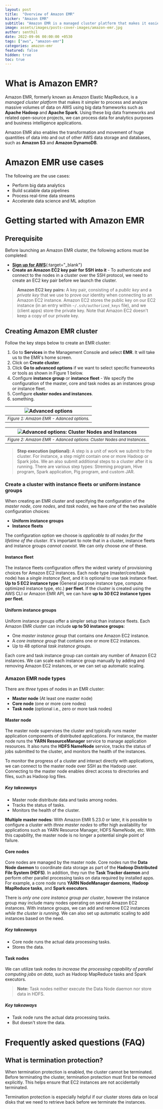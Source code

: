 ```yaml
---
layout: post
title:  "Overview of Amazon EMR"
kicker: "Amazon EMR"
subtitle: "Amazon EMR is a managed cluster platform that makes it easier to run big data frameworks like Apache Hadoop and Apache Spark on AWS to process and analyze huge amounts of data."
image: assets/images/posts-cover-images/amazon-emr.jpg
author: senthil
date: 2022-09-06 00:00:00 +0530
tags: ["aws", "amazon-emr"]
categories: amazon-emr
featured: false
hidden: true
toc: true
---
```


# What is Amazon EMR?

Amazon EMR, formerly known as Amazon Elastic MapReduce, is a *managed cluster platform* that makes it simpler to process and analyze massive volumes of data on AWS using big data frameworks such as **Apache Hadoop** and **Apache Spark**. Using these big data frameworks and related open-source projects, we can process data for analytics purposes and business intelligence applications.

Amazon EMR also enables the transformation and movement of huge quantities of data into and out of other AWS data storage and databases, such as **Amazon S3** and **Amazon DynamoDB**.

# Amazon EMR use cases

The following are the use cases:

- Perform big data analytics
- Build scalable data pipelines
- Process real-time data streams
- Accelerate data science and ML adoption

# Getting started with Amazon EMR

## Prerequisite
Before launching an Amazon EMR cluster, the following actions must be completed:

- [**Sign up for AWS**](https://portal.aws.amazon.com/billing/signup){:target="_blank"}
- **Create an Amazon EC2 key pair for SSH into it** - To authenticate and connect to the nodes in a cluster over the SSH protocol, we need to create an EC2 key pair before we launch the cluster.

> **Amazon EC2 key pairs:** A key pair, consisting of a *public key* and a *private key* that we use to prove our identity when connecting to an Amazon EC2 instance. Amazon EC2 stores the public key on our EC2 instance (in an entry within `~/.ssh/authorized_keys` file), and we (client apps) store the private key. Note that Amazon EC2 doesn't keep a copy of our private key.

## Creating Amazon EMR cluster

Follow the key steps below to create an EMR cluster:

1. Go to **Services** in the Management Console and select **EMR**. It will take us to the EMR's home screen.
2. Click on **Create cluster**.
3. Click **Go to advanced options** if we want to select specific frameworks or tools as shown in Figure 1 below.
4. Configure **instance group** or **instance fleet** - We specify the configuration of the master, core and task nodes as an instances group or instance fleet.
5. Configure **cluster nodes and instances**.
6. something.

|![Advanced options](/assets/images/posts/amazon-emr-advanced-options-all-frameworks.png "Adanced options")|
|:-:|
|<sup>*Figure 1: Amazon EMR - Adanced options.*</sup>|<br/><br/>

|![Advanced options: Cluster Nodes and Instances](/assets/images/posts/amazon-emr-cluster-nodes-and-instances.png "Adanced options: Cluster Nodes and Instances")|
|:-:|
|<sup>*Figure 2: Amazon EMR - Adanced options: Cluster Nodes and Instances.*</sup>|<br/><br/>

> **Step execution (optional):** A step is a unit of work we submit to the cluster. For instance, a step might contain one or more Hadoop or Spark jobs. We an also submit additional steps to a cluster after it is running. There are various step types: Streming program, Hive program, Spark application, Pig program, and custom JAR.

### Create a cluster with instance fleets or uniform instance groups

When creating an EMR cluster and specifying the configuration of the *master node*, *core nodes*, and *task nodes*, we have *one* of the two available configuration choices:

- **Uniform instance groups**
- **Instance fleets** 

The configuration option we choose is *applicable to all nodes for the lifetime of the cluster*. It's important to note that in a cluster, instance fleets and instance groups *cannot coexist*. We can only choose *one* of these.

#### Instance fleet

The instance fleets configuration offers the widest variety of provisioning choices for Amazon EC2 instances. Each node type (master/core/task node) has a *single instance fleet*, and it is optional to use task instance fleet. **Up to 5 EC2 instance type** (General purpose instance type, compute optimized instance type, etc.) **per fleet**. If the cluster is created using the AWS CLI or Amazon EMR API, we can have **up to 30 EC2 instance types per fleet**.

<!--
|![Amazon EMR instance fleet](/assets/images/posts/amazon-emr-instance-fleet.png "Amazon EMR instance fleet")|
|:-:|
|<sup>*Figure 3: Amazon EMR - Instance fleet.*</sup>|<br/><br/>
-->

#### Uniform instance groups

Uniform instance groups offer a simpler setup than instance fleets. Each Amazon EMR cluster can include **up to 50 instance groups**: 

- One *master instance group* that contains one Amazon EC2 instance.
- A *core instance group* that contains one or more EC2 instances.
- Up to 48 optional *task instance groups*.

Each core and task instance group can contain any number of Amazon EC2 instances. We can scale each instance group manually by adding and removing Amazon EC2 instances, or we can set up automatic scaling.

### Amazon EMR node types

There are *three* types of nodes in an EMR cluster:

- **Master node** (At least one master node)
- **Core node** (one or more core nodes)
- **Task node** (optional i.e., zero or more task nodes)

#### Master node

The master node supervises the cluster and typically runs master application components of distributed applications. For instance, the master node runs the **YARN ResourceManager** service to manage application resources. It also runs the **HDFS NameNode** service, tracks the status of jobs submitted to the cluster, and monitors the health of the instances.

To monitor the progress of a cluster and interact directly with applications, we can connect to the master node over SSH as the Hadoop user. Connecting to the master node enables direct access to directories and files, such as Hadoop log files.

##### Key takeaways

- Master node distribute data and tasks among nodes.
- Tracks the status of tasks.
- Monitors the health of the cluster.

**Multiple master nodes:** With Amazon EMR 5.23.0 or later, it is possible to configure a cluster with *three master nodes* to offer high availability for applications such as YARN Resource Manager, HDFS NameNode, etc. With this capability, the master node is no longer a potential single point of failure.

#### Core nodes

Core nodes are managed by the master node. Core nodes run the **Data Node daemon** to coordinate data storage as part of the **Hadoop Distributed File System (HDFS)**. In addition, they run the **Task Tracker daemon** and perform other parallel processing tasks on data required by installed apps. For example, a core node runs **YARN NodeManager daemons**, **Hadoop MapReduce tasks**, and **Spark executors**.

There is *only one core instance group per cluster*, however the instance group may include many nodes operating on several Amazon EC2 instances. With instance groups, we can add and remove EC2 instances *while the cluster is running*. We can also set up automatic scaling to add instances based on the need.

##### Key takeaways

- Core node runs the actual data processing tasks.
- Stores the data.

#### Task nodes

We can utilize task nodes *to increase the processing capability of parallel computing jobs on data*, such as Hadoop MapReduce tasks and Spark executors. 

> **Note:** Task nodes neither execute the Data Node daemon nor store data in HDFS.

##### Key takeaways

- Task node runs the actual data processing tasks.
- But doesn't store the data.

# Frequently asked questions (FAQ)

## What is termination protection?

When termination protection is enabled, the cluster cannot be terminated. Before terminating the cluster, termination protection must first be removed explicitly. This helps ensure that EC2 instances are not accidentally terminated.

Termination protection is especially helpful if our cluster stores data on local disks that we need to retrieve back before we terminate the instances. 